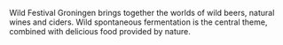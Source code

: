 Wild Festival Groningen brings together the worlds of wild beers, natural wines and ciders. Wild spontaneous fermentation is the central theme, combined with delicious food provided by nature.
